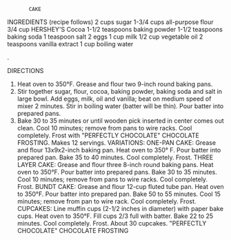            CAKE 

INGREDIENTS
(recipe follows)
2 cups	sugar
1-3/4 cups	all-purpose flour
3/4 cup	HERSHEY'S Cocoa
1-1/2 teaspoons	baking powder
1-1/2 teaspoons	baking soda
1 teaspoon	salt
2	eggs
1 cup	milk
1/2 cup	vegetable oil
2 teaspoons	vanilla extract
1 cup	boiling water

.

DIRECTIONS
1. Heat oven to 350°F. Grease and flour two 9-inch round baking pans.
2. Stir together sugar, flour, cocoa, baking powder, baking soda and salt in large bowl. Add eggs, milk, oil and vanilla; beat on medium speed of mixer 2 minutes. Stir in boiling water (batter will be thin). Pour batter into prepared pans.
3. Bake 30 to 35 minutes or until wooden pick inserted in center comes out clean. Cool 10 minutes; remove from pans to wire racks. Cool completely. Frost with "PERFECTLY CHOCOLATE" CHOCOLATE FROSTING. Makes 12 servings.
VARIATIONS:
ONE-PAN CAKE: Grease and flour 13x9x2-inch baking pan. Heat oven to 350° F. Pour batter into prepared pan. Bake 35 to 40 minutes. Cool completely. Frost.
THREE LAYER CAKE: Grease and flour three 8-inch round baking pans. Heat oven to 350°F. Pour batter into prepared pans. Bake 30 to 35 minutes. Cool 10 minutes; remove from pans to wire racks. Cool completely. Frost.
BUNDT CAKE: Grease and flour 12-cup fluted tube pan. Heat oven to 350°F. Pour batter into prepared pan. Bake 50 to 55 minutes. Cool 15 minutes; remove from pan to wire rack. Cool completely. Frost.
CUPCAKES: Line muffin cups (2-1/2 inches in diameter) with paper bake cups. Heat oven to 350°F. Fill cups 2/3 full with batter. Bake 22 to 25 minutes. Cool completely. Frost. About 30 cupcakes.
"PERFECTLY CHOCOLATE" CHOCOLATE FROSTING
